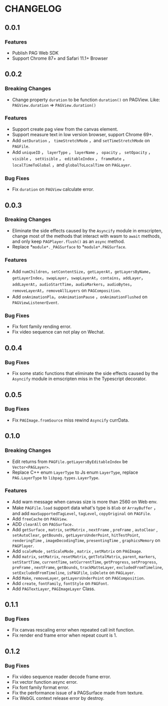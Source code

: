 # CHANGELOG

## 0.0.1

### Features

- Publish PAG Web SDK
- Support Chrome 87+ and Safari 11.1+ Browser

## 0.0.2

### Breaking Changes

- Change property `duration` to be function `duration()` on PAGView. Like: `PAGView.duration` ⇒ `PAGView.duration()`

### Features

- Support create pag view from the canvas element.
- Support measure text in low version browser, support Chrome 69+.
- Add `setDuration` ， `timeStretchMode` ，and `setTimeStretchMode` on `PAGFile`.
- Add `uniqueID` ， `layerType` ， `layerName` ， `opacity` ， `setOpacity` ， `visible` ， `setVisible`  ， `editableIndex` ， `frameRate` ， `localTimeToGlobal` ，and `globalToLocalTime` on `PAGLayer`.

### Bug Fixes

- Fix `duration` on `PAGView` calculate error.

## 0.0.3

### Breaking Changes

- Eliminate the side effects caused by the `Asyncify` module in emscripten, change most of the methods that interact with wasm to `await` methods, and only keep `PAGPlayer.flush()` as an `async` method.
- Replace  *`module*._PAGSurface`  to  *`module*.PAGSurface`.

### Features

- Add  `numChildren`，`setContentSize`，`getLayerAt`，`getLayersByName`，`getLayerIndex`，`swapLayer`，`swapLayerAt`，`contains`，`addLayer`，`addLayerAt`，`audioStartTime`，`audioMarkers`，`audioBytes`，`removeLayerAt`，`removeAllLayers`  on `PAGComposition`.
- Add  `onAnimationPla`，`onAnimationPause` ，`onAnimationFlushed` on `PAGViewListenerEvent`.

### Bug Fixes

- Fix font family rending error.
- Fix video sequence can not play on Wechat.

## 0.0.4

### Bug Fixes

- Fix some static functions that eliminate the side effects caused by the `Asyncify` module in emscripten miss in the Typescript decorator.

## 0.0.5

### Bug Fixes

- Fix `PAGImage.fromSource` miss rewind `Asyncify` currData.

## 0.1.0

### Breaking Changes

- Edit returns from `PAGFile.getLayersByEditableIndex` be `Vector<PAGLayer>`.
- Replace C++ enum `LayerType` to Js enum `LayerType`,  replace `PAG.LayerType` to `libpag.types.LayerType`.

### Features

- Add warn message when canvas size is more than 2560 on Web env.
- Make `PAGFile.load` support data what's type is  `Blob` or `ArrayBuffer` ，and add `maxSupportedTagLevel`, `tagLevel`, `copyOriginal` on `PAGFile`.
- Add `freeCache` on  `PAGView`.
- ADD `clearAll` on `PAGSurface.`
- Add  `getSurface` , `matrix`, `setMatrix` , `nextFrame` ,  `preFrame` ,  `autoClear` , `setAutoClear`, `getBounds,` `getLayersUnderPoint`,  `hitTestPoint`,  `renderingTime` , `imageDecodingTime`,  `presentingTime` ,  `graphicsMemory` on `PAGPlayer`.
- Add  `scaleMode`  ,  `setScaleMode` , `matrix` , `setMatrix` on `PAGImage`.
- Add `matrix`, `setMatrix`, `resetMatrix`, `getTotalMatrix`, `parent`, `markers`, `setStartTime`, `currentTime`, `setCurrentTime`, `getProgress`, `setProgress`, `preFrame` , `nextFrame`, `getBounds`, `trackMatteLayer`, `excludedFromTimeline`,  `setExcludedFromTimeline`, `isPAGFile`, `isDelete` on `PAGLayer`.
- Add `Make`, `removeLayer`, `getLayersUnderPoint` on `PAGComposition`.
- Add `create`, `fontFamily`, `fontStyle` on `PAGFont`.
- Add `PAGTextLayer`, `PAGImageLayer` Class.

## 0.1.1

### Bug Fixes

- Fix canvas rescaling error when repeated call init function.
- Fix render end frame error when repeat count is 1.

## 0.1.2

### Bug Fixes

- Fix video sequence reader decode frame error.
- Fix vector function async error.
- Fix font family format error.
- Fix the performance issue of a PAGSurface made from texture.
- Fix WebGL context release error by destroy.
